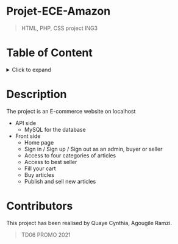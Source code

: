 # Projet-ECE-Amazon

> HTML, PHP, CSS project ING3 

# Table of Content
<details><summary>Click to expand</summary>

- [Description](#description)
- [Contributors](#contributors)

</details>

# Description
The project is an E-commerce website on localhost
* API side 
  - MySQL for the database
* Front side
  - Home page
  - Sign in / Sign up / Sign out as an admin, buyer or seller
  - Access to four categories of articles
  - Access to best seller
  - Fill your cart
  - Buy articles
  - Publish and sell new articles

# Contributors
This project has been realised by Quaye Cynthia, Agougile Ramzi.  
> TD06 PROMO 2021 
